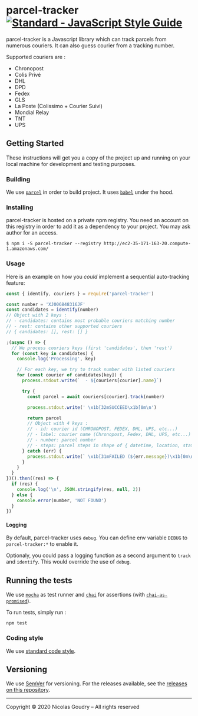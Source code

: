 [standard:img]: https://img.shields.io/badge/code%20style-standard-brightgreen.svg?style=flat-square
[standard:url]: http://standardjs.com
[mocha]: https://mochajs.org
[chai]: https://chaijs.com
[parcel]: https://parceljs.org
[babel]: https://babeljs.io
[chaiAsPromised]: https://www.chaijs.com/plugins/chai-as-promised
[semver]: http://semver.org
[tags]: https://github.com/nicolas-goudry/parcel-tracker/releases

# parcel-tracker [![Standard - JavaScript Style Guide][standard:img]][standard:url]

parcel-tracker is a Javascript library which can track parcels from numerous couriers. It can also guess courier from a tracking number.

Supported couriers are :
* Chronopost
* Colis Privé
* DHL
* DPD
* Fedex
* GLS
* La Poste (Colissimo + Courier Suivi)
* Mondial Relay
* TNT
* UPS

## Getting Started

These instructions will get you a copy of the project up and running on your local machine for development and testing purposes.

### Building

We use [`parcel`][parcel] in order to build project. It uses [`babel`][babel] under the hood.

### Installing

parcel-tracker is hosted on a private npm registry. You need an account on this registry in order to add it as a dependency to your project. You may ask author for an access.

```shell
$ npm i -S parcel-tracker --registry http://ec2-35-171-163-20.compute-1.amazonaws.com/
```

### Usage

Here is an example on how you *could* implement a sequential auto-tracking feature:

```js
const { identify, couriers } = require('parcel-tracker')

const number = 'XJ006848316JF'
const candidates = identify(number)
// Object with 2 keys :
// - candidates: contains most probable couriers matching number
// - rest: contains other supported couriers
// { candidates: [], rest: [] }

;(async () => {
  // We process couriers keys (first 'candidates', then 'rest')
  for (const key in candidates) {
    console.log('Processing', key)

    // For each key, we try to track number with listed couriers
    for (const courier of candidates[key]) {
      process.stdout.write(`  - ${couriers[courier].name}`)

      try {
        const parcel = await couriers[courier].track(number)

        process.stdout.write(' \x1b[32mSUCCEED\x1b[0m\n')

        return parcel
        // Object with 4 keys :
        // - id: courier id (CHRONOPOST, FEDEX, DHL, UPS, etc...)
        // - label: courier name (Chronopost, Fedex, DHL, UPS, etc...)
        // - number: parcel number
        // - steps: parcel steps in shape of { datetime, location, status }
      } catch (err) {
        process.stdout.write(` \x1b[31mFAILED (${err.message})\x1b[0m\n`)
      }
    }
  }
})().then((res) => {
  if (res) {
    console.log('\n', JSON.stringify(res, null, 2))
  } else {
    console.error(number, 'NOT FOUND')
  }
})
```

#### Logging

By default, parcel-tracker uses `debug`. You can define env variable `DEBUG` to `parcel-tracker:*` to enable it.

Optionaly, you could pass a logging function as a second argument to `track` and `identify`. This would override the use of `debug`.

## Running the tests

We use [`mocha`][mocha] as test runner and [`chai`][chai] for assertions (with [`chai-as-promised`][chaiAsPromised]).

To run tests, simply run :

```shell
npm test
```

### Coding style

We use [standard code style][standard:url].

## Versioning

We use [SemVer][semver] for versioning. For the releases available, see the [releases on this repository][tags]. 

---
Copyright © 2020 Nicolas Goudry – All rights reserved
